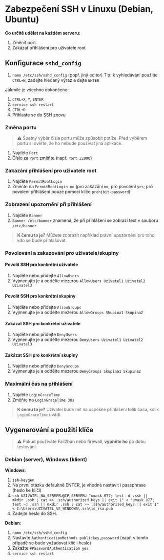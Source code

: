 # Zabezpečení SSH v Linuxu (Debian, Ubuntu)
**Co určitě udělat na každém serveru:**
1. Změnit port
2. Zakázat přihlášení pro uživatele root

## Konfigurace `sshd_config`
1. `nano /etc/ssh/sshd_config` (popř. jiný editor)
Tip: k vyhledávání použijte `CTRL+W`, zadejte hledaný výraz a dejte `ENTER`

Jakmile je všechno dokončeno:
1. `CTRL+X`, `Y`, `ENTER`
2. `service ssh restart`
3. `CTRL+D`
4. Přihlaste se do SSH znovu

### Změna portu
> :warning: Špatný výběr čísla portu může způsobit potíže. Před výběrem portu si ověřte, že ho nebude používat jiná aplikace.

1. Najděte `Port`
2. Číslo za `Port` změňte (např. `Port 22000`)

### Zakázání přihlášení pro uživatele root

1. Najděte `PermitRootLogin`
2. Změňte na `PermitRootLogin no` (pro zakázání `no`; pro povolení `yes`; pro povolení přihlášení pouze pomocí klíče `prohibit-password`)

### Zobrazení upozornění při přihlášení

1. Najděte `Banner`
1. `Banner /etc/banner` znamená, že při přihlášení se zobrazí text v souboru `/etc/banner`

> **K čemu to je?** Můžete zobrazit například právní upozornění pro toho, kdo se bude přihlašovat.

### Povolování a zakazování pro uživatele/skupiny
#### Povolit SSH pro konkrétní uživatele
1. Najděte nebo přidejte `AllowUsers`
1. Vyjmenujte je a oddělte mezerou `AllowUsers Uzivatel1 Uzivatel2 Uzivatel3`

#### Povolit SSH pro konkrétní skupiny
1. Najděte nebo přidejte `AllowGroups`
1. Vyjmenujte je a oddělte mezerou `AllowGroups Skupina1 Skupina2`

#### Zakázat SSH pro konkrétní uživatele
1. Najděte nebo přidejte `DenyUsers`
1. Vyjmenujte je a oddělte mezerou `DenyUsers Uzivatel1 Uzivatel2 Uzivatel3`

#### Zakázat SSH pro konkrétní skupiny
1. Najděte nebo přidejte `DenyGroups`
1. Vyjmenujte je a oddělte mezerou `DenyGroups Skupina1 Skupina2`

### Maximální čas na přihlášení
1. Najděte `LoginGraceTime`
1. Změňte na `LoginGraceTime 30s`

> **K čemu to je?** Uživatel bude mít na úspěšné přihlášení tolik času, kolik `LoginGraceTime` uvádí.

## Vygenerování a použití klíče
> :warning: Pokud používáte Fail2ban nebo firewall, **vypněte ho** po dobu testování.

### Debian (server), Windows (klient)
**Windows**:
1. `ssh-keygen`
1. Na první otázku defaultně ENTER, je vhodné nastavit i passphrase (heslo ke klíči)
1. `ssh UZIVATEL_NA_SERVERU@IP_SERVERU "umask 077; test -d .ssh || mkdir .ssh ; cat >> .ssh/authorized_keys || exit 1" < "umask 077; test -d .ssh || mkdir .ssh ; cat >> .ssh/authorized_keys || exit 1" < C:\Users\UZIVATEL_VE_WINDOWS\.ssh\id_rsa.pub`
1. Zadejte heslo do SSH.

**Debian**:
1. `nano /etc/ssh/sshd_config`
1. Nastavte `AuthenticationMethods publickey,password` (např. v tomto případě se bude vyžadovat klíč i heslo)
1. Zakažte `#PasswordAuthentication yes`
1. `service ssh restart`
